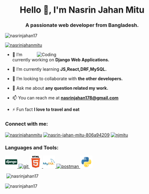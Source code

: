<h1 align="center">Hello 👋, I'm Nasrin Jahan Mitu</h1>
<h3 align="center">A passionate web developer from Bangladesh.</h3>

<p align="left"> <img src="https://komarev.com/ghpvc/?username=nasrinjahan17&label=Profile%20views&color=0e75b6&style=flat" alt="nasrinjahan17" /> </p>

<p align="left"> <a href="https://twitter.com/nasrinjahanmitu" target="blank"><img src="https://img.shields.io/twitter/follow/nasrinjahanmitu?logo=twitter&style=for-the-badge" alt="nasrinjahanmitu" /></a> </p>

<img align="right" alt="Coding" width="400" src="https://cdn.dribbble.com/users/331265/screenshots/2498700/ana-d-small.gif">

- 🔭 I’m currently working on **Django Web Applications.**

- 🌱 I’m currently learning **JS,React,DRF,MySQL.**

- 👯 I’m looking to collaborate with **the other developers.**

- 💬 Ask me about **any question related my work.**

- 📫 You can reach me at **nasrinjahan178@gmail.com**

- ⚡ Fun fact **I love to travel and eat**

<h3 align="left">Connect with me:</h3>
<p align="left">
<a href="https://twitter.com/nasrinjahanmitu" target="blank"><img align="center" src="https://raw.githubusercontent.com/rahuldkjain/github-profile-readme-generator/master/src/images/icons/Social/twitter.svg" alt="nasrinjahanmitu" height="30" width="40" /></a>
<a href="https://linkedin.com/in/nasrin-jahan-mitu-806a94209" target="blank"><img align="center" src="https://raw.githubusercontent.com/rahuldkjain/github-profile-readme-generator/master/src/images/icons/Social/linked-in-alt.svg" alt="nasrin-jahan-mitu-806a94209" height="30" width="40" /></a>
<a href="https://instagram.com/njmitu" target="blank"><img align="center" src="https://raw.githubusercontent.com/rahuldkjain/github-profile-readme-generator/master/src/images/icons/Social/instagram.svg" alt="njmitu" height="30" width="40" /></a>
</p>

<h3 align="left">Languages and Tools:</h3>
<p align="left"> <a href="https://www.djangoproject.com/" target="_blank"> <img src="https://raw.githubusercontent.com/devicons/devicon/master/icons/django/django-original.svg" alt="django" width="40" height="40"/> </a> <a href="https://git-scm.com/" target="_blank"> <img src="https://www.vectorlogo.zone/logos/git-scm/git-scm-icon.svg" alt="git" width="40" height="40"/> </a> <a href="https://www.w3.org/html/" target="_blank"> <img src="https://raw.githubusercontent.com/devicons/devicon/master/icons/html5/html5-original-wordmark.svg" alt="html5" width="40" height="40"/> </a> <a href="https://www.mysql.com/" target="_blank"> <img src="https://raw.githubusercontent.com/devicons/devicon/master/icons/mysql/mysql-original-wordmark.svg" alt="mysql" width="40" height="40"/> </a> <a href="https://postman.com" target="_blank"> <img src="https://www.vectorlogo.zone/logos/getpostman/getpostman-icon.svg" alt="postman" width="40" height="40"/> </a> <a href="https://www.python.org" target="_blank"> <img src="https://raw.githubusercontent.com/devicons/devicon/master/icons/python/python-original.svg" alt="python" width="40" height="40"/> </a> </p>

<p>&nbsp;<img align="center" src="https://github-readme-stats.vercel.app/api?username=nasrinjahan17&show_icons=true&locale=en" alt="nasrinjahan17" /></p>

<p><img align="center" src="https://github-readme-streak-stats.herokuapp.com/?user=nasrinjahan17&" alt="nasrinjahan17" /></p>

